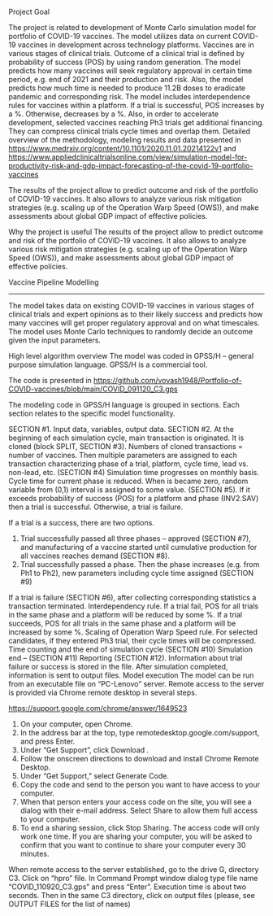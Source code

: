 
Project Goal

The project is related to development of Monte Carlo simulation model for portfolio of COVID-19 vaccines. The model utilizes data on current COVID-19 vaccines in development across technology platforms. Vaccines are in various stages of clinical trials. Outcome of a clinical trial is defined by probability of success (POS) by using random generation. The model predicts how many vaccines will seek regulatory approval in certain time period, e.g. end of 2021 and their production and risk.  Also, the model predicts how much time is needed to produce 11.2B doses to eradicate pandemic and corresponding risk. The model includes interdependence rules for vaccines within a platform. If a trial is successful, POS increases by a %. Otherwise, decreases by a %. Also, in order to accelerate development, selected vaccines reaching Ph3 trials get additional financing. They can compress clinical trials cycle times and overlap them. 
Detailed overview of the methodology, modeling results and data presented in 
https://www.medrxiv.org/content/10.1101/2020.11.01.20214122v1
and 
https://www.appliedclinicaltrialsonline.com/view/simulation-model-for-productivity-risk-and-gdp-impact-forecasting-of-the-covid-19-portfolio-vaccines

The results of the project allow to predict outcome and risk of the portfolio of COVID-19 vaccines. It also allows to analyze various risk mitigation strategies (e.g. scaling up of the Operation Warp Speed (OWS)), and make assessments about global GDP impact of effective policies. 

Why the project is useful
The results of the project allow to predict outcome and risk of the portfolio of COVID-19 vaccines. It also allows to analyze various risk mitigation strategies (e.g. scaling up of the Operation Warp Speed (OWS)), and make assessments about global GDP impact of effective policies. 

Vaccine Pipeline Modelling

--------------------------

The model takes data on existing COVID-19 vaccines in various stages of clinical trials and expert opinions as to their likely success and predicts how many vaccines will get proper regulatory approval and on what timescales. The model uses Monte Carlo techniques to randomly decide an outcome given the input parameters.

High level algorithm overview
The model was coded in GPSS/H – general purpose simulation language. GPSS/H is a commercial tool. 

The code is presented in 
https://github.com/vovash1948/Portfolio-of-COVID-vaccines/blob/main/COVID_091120_C3.gps

The modeling code in GPSS/H language is grouped in sections. Each section relates to the specific model functionality. 

SECTION #1. Input data, variables, output data. 
SECTION #2. At the beginning of each simulation cycle, main transaction is originated. It is cloned (block SPLIT, SECTION #3). Numbers of cloned transactions = number of vaccines. Then multiple parameters are assigned to each transaction characterizing phase of a trial, platform, cycle time, lead vs. non-lead, etc. (SECTION #4)
Simulation time progresses on monthly basis. Cycle time for current phase is reduced. When is became zero, random variable from (0,1) interval is assigned to some value. (SECTION #5). If it exceeds probability of success (POS) for a platform and phase (INV2.SAV) then a trial is successful. Otherwise, a trial is failure. 

If a trial is a success, there are two options. 
1.	Trial successfully passed all three phases – approved (SECTION #7), and manufacturing of a vaccine started until cumulative production for all vaccines reaches demand (SECTION #8).
2.	Trial successfully passed a phase. Then the phase increases (e.g. from Ph1 to Ph2), new parameters including cycle time assigned (SECTION #9)

If a trial is failure (SECTION #6), after collecting corresponding statistics a transaction terminated. 
Interdependency rule.  If a trial fail, POS for all trials in the same phase and a platform will be reduced by some %. If a trial succeeds, POS for all trials in the same phase and a platform will be increased by some %. 
Scaling of Operation Warp Speed rule. For selected candidates, if they entered Ph3 trial, their cycle times will be compressed. 
Time counting and the end of simulation cycle (SECTION #10)
Simulation end – (SECTION #11) 
Reporting (SECTION #12). Information about trial failure or success is stored in the file. After simulation completed, information is sent to output files.
Model execution
The model can be run from an executable file on “PC-Lenovo” server. Remote access to the server is provided via Chrome remote desktop in several steps. 

https://support.google.com/chrome/answer/1649523

1.	On your computer, open Chrome.
2.	In the address bar at the top, type remotedesktop.google.com/support, and press Enter.
3.	Under “Get Support”, click Download  .
4.	Follow the onscreen directions to download and install Chrome Remote Desktop.
5.	Under “Get Support,” select Generate Code.  
6.	Copy the code and send to the person you want to have access to your computer.
7.	When that person enters your access code on the site, you will see a dialog with their e-mail address. Select Share to allow them full access to your computer.
8.	To end a sharing session, click Stop Sharing.
The access code will only work one time. If you are sharing your computer, you will be asked to confirm that you want to continue to share your computer every 30 minutes.

When remote access to the server established, go to the drive G, directory C3. Click on “hpro” file. In Command Prompt window dialog type file name “COVID_110920_C3.gps” and press “Enter”. Execution time is about two seconds. Then in the same C3 directory, click on output files (please, see OUTPUT FILES for the list of names) 








